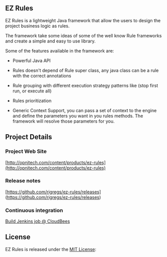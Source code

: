 ## EZ Rules

EZ Rules is a lightweight Java framework that allow the users to design the project business logic as rules.

The framework take some ideas of some of the well know Rule frameworks and create a simple and easy to use library.

Some of the features available in the framework are:

 * Powerful Java API
 
 * Rules doesn't depend of Rule super class, any java class can be a rule with the correct annotations

 * Rule grouping with different execution strategy patterns like (stop first run, or execute all)

 * Rules prioritization

 * Generic Context Support, you can pass a set of context to the engine and define the parameters you want in you rules methods. The framework will resolve those parameters for you. 

## Project Details

### Project Web Site
[http://opnitech.com/content/products/ez-rules](http://opnitech.com/content/products/ez-rules)

### Release notes
[https://github.com/rigregs/ez-rules/releases] (https://github.com/rigregs/ez-rules/releases)

### Continuous integration
[Build Jenkins job @ CloudBees](https://buildhive.cloudbees.com/job/rigregs/job/ez-rules)

## License
EZ Rules is released under the [MIT License](http://opensource.org/licenses/mit-license.php/):
